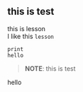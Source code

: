 ## this is test

this is lesson<br>
I like this ``lesson`` 
```
print
hello
```

> __NOTE__:
 this is test

hello

